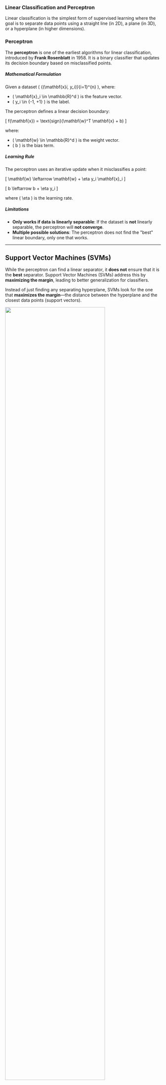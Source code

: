 ### Linear Classification and Perceptron

Linear classification is the simplest form of supervised learning where the goal is to separate data points using a straight line (in 2D), a plane (in 3D), or a hyperplane (in higher dimensions).

### Perceptron

The **perceptron** is one of the earliest algorithms for linear classification, introduced by **Frank Rosenblatt** in 1958. It is a binary classifier that updates its decision boundary based on misclassified points.

##### Mathematical Formulation

Given a dataset \( \{(\mathbf{x}_i, y_i)\}_{i=1}^{n} \), where:

- \( \mathbf{x}_i \in \mathbb{R}^d \) is the feature vector.
- \( y_i \in \{-1, +1\} \) is the label.

The perceptron defines a linear decision boundary:

\[
f(\mathbf{x}) = \text{sign}(\mathbf{w}^T \mathbf{x} + b)
\]

where:

- \( \mathbf{w} \in \mathbb{R}^d \) is the weight vector.
- \( b \) is the bias term.

##### Learning Rule

The perceptron uses an iterative update when it misclassifies a point:

\[
\mathbf{w} \leftarrow \mathbf{w} + \eta y_i \mathbf{x}_i
\]

\[
b \leftarrow b + \eta y_i
\]

where \( \eta \) is the learning rate.

##### Limitations

- **Only works if data is linearly separable**: If the dataset is **not** linearly separable, the perceptron will **not converge**.
- **Multiple possible solutions**: The perceptron does not find the "best" linear boundary, only one that works.

---

## Support Vector Machines (SVMs)

While the perceptron can find a linear separator, it **does not** ensure that it is the **best** separator. Support Vector Machines (SVMs) address this by **maximizing the margin**, leading to better generalization for classifiers.

Instead of just finding any separating hyperplane, SVMs look for the one that **maximizes the margin**—the distance between the hyperplane and the closest data points (support vectors).

<img src="./images/svm_001.png" width=80%>
<img src="./images/svm_002.png" width=80%>


#### Mathematical Formulation

The decision boundary in SVM is:

\[
f(\mathbf{x}) = \text{sign}(\mathbf{w}^T \mathbf{x} + b)
\]

The goal is to maximize the margin, which is defined as:

\[
\frac{2}{\|\mathbf{w}\|}
\]

subject to the constraint that all points are classified correctly:

\[
y_i (\mathbf{w}^T \mathbf{x}_i + b) \geq 1, \quad \forall i
\]

This leads to the **optimization problem**:

\[
\min_{\mathbf{w}, b} \quad \frac{1}{2} \|\mathbf{w}\|^2_2
\]

subject to:

\[
y_i (\mathbf{w}^T \mathbf{x}_i + b) \geq 1, \quad \forall i
\]

This is a **convex quadratic optimization problem**, which can be solved efficiently using **Lagrange multipliers**.

---

## What is Margin in Perceptron?

In the context of **binary classification**, the **margin** refers to the distance between the decision boundary (hyperplane) and the closest data points from either class. The concept of margin is fundamental in **Support Vector Machines (SVMs)** because maximizing it leads to better generalization and robustness.

### 1. Understanding the Margin in a Linear Classifier

Given a **linear decision boundary**:

\[
f(\mathbf{x}) = \mathbf{w}^T \mathbf{x} + b
\]

where:

- \( \mathbf{w} \in \mathbb{R}^d \) is the weight vector.
- \( b \) is the bias term.
- The decision boundary is given by \( \mathbf{w}^T \mathbf{x} + b = 0 \).

For any point \( \mathbf{x}_i \) in the dataset with label \( y_i \in \{-1, +1\} \), the signed distance from \( \mathbf{x}_i \) to the hyperplane is:

\[
\frac{y_i (\mathbf{w}^T \mathbf{x}_i + b)}{\|\mathbf{w}\|}
\]

The **margin** is defined as the minimum of this distance over all data points:

\[
\gamma = \min_i \frac{|\mathbf{w}^T \mathbf{x}_i + b|}{\|\mathbf{w}\|}
\]

- If the margin is **large**, it means the classifier is making confident predictions and is less sensitive to noise.
- If the margin is **small**, the classifier is more prone to misclassifications due to small perturbations in the data.

### 2. Hard Margin vs. Soft Margin SVMs

#### (a) Hard Margin SVM

If the data is **perfectly linearly separable**, we can find a separating hyperplane that satisfies:

\[
y_i (\mathbf{w}^T \mathbf{x}_i + b) \geq 1, \quad \forall i
\]

The margin is then:

\[
\frac{2}{\|\mathbf{w}\|}
\]

Maximizing this margin leads to the **optimal separating hyperplane**.

However, real-world data is often **not** perfectly separable.

#### (b) Soft Margin SVM

To handle **overlapping classes** and **noisy data**, we introduce **slack variables (\(\xi_i\))**:

\[
y_i (\mathbf{w}^T \mathbf{x}_i + b) \geq 1 - \xi_i, \quad \xi_i \geq 0
\]

This allows some points to be misclassified but **penalizes** large misclassifications. The new objective function is:

\[
\min_{\mathbf{w}, b} \quad \frac{1}{2} \|\mathbf{w}\|^2 + C \sum_i \xi_i
\]

where \( C \) controls the trade-off between maximizing margin and allowing misclassifications.

- A **large \( C \)** tries to **minimize misclassification**, leading to a **smaller margin**.
- A **small \( C \)** allows **more misclassifications** but results in a **larger margin**.

#### Comparison: Perceptron vs. SVM

| Feature         | Perceptron                           | SVM                                  |
|---------------|-----------------------------------|-------------------------------------|
| **Convergence** | Converges if data is linearly separable | Always finds optimal margin |
| **Optimality** | Any separating hyperplane | Maximizes margin for best generalization |
| **Non-separable Data** | Fails | Uses soft margin to allow some errors |
| **Robustness** | Sensitive to noise | More robust to noise |

This flow ensures a smooth transition from the perceptron (a simple but limited linear classifier) to SVM (a more powerful and optimal classifier).

---

### Q1. Why is the Margin Not Fixed?

#### The Smallest Distance is Not Fixed Until You Choose a Hyperplane

You are correct in thinking that **for a given hyperplane**, the margin (smallest distance to the closest point) is **fixed**. However, the key idea in **Support Vector Machines (SVMs)** is that we are **not given the hyperplane in advance**—we must choose it.

#### SVM Chooses the Hyperplane that Maximizes this Smallest Distance

Now, when we say **"maximizing the margin"**, what we mean is:

- Among **all possible valid separating hyperplanes**, we pick the one where the smallest distance to the closest point is **as large as possible**.

In other words:

\[
\max_{\mathbf{w}, b} \left( \min_i \frac{\left| \mathbf{w}^T \mathbf{x}_i + b \right|}{\|\mathbf{w}\|} \right)
\]

This is what makes the SVM hyperplane **unique** and **optimal**.

---


### Q2. What is "support vectors" in SVMs

- The SVM solution is only determined by **a subset of the training instances**. These instances are called **support vectors**.
- All other training points do not affect the optimal solution, i.e., if we remove the other points and construct another SVM classifier on the reduced dataset, the optimal solution will be the same.

---

### Q3. Visualization of how training data points are categorized

<img src="./images/svm_003.png" width=80%>

***Support vectors*** are highlighted by the dotted orange lines.

1. **Hyperplanes**:
   - The solid black line represents the decision boundary:
     $$
     \mathcal{H} : \mathbf{w}^T \phi(\mathbf{x}) + b = 0
     $$
   - The two dashed black lines represent the margin boundaries:
     $$
     \mathbf{w}^T \phi(\mathbf{x}) + b = \pm 1
     $$

2. **Support Vectors**:
   - The **orange dotted lines** enclose the **support vectors**, which are the critical data points lying **on or inside the margin**.
   - Support vectors are crucial in defining the optimal separating hyperplane.

3. **Slack Variables** \( \xi_n \):
   - \( \xi_n = 0 \): The point is correctly classified and outside the margin.
   - \( 0 < \xi_n < 1 \): The point is inside the margin but correctly classified.
   - \( \xi_n > 1 \): The point is misclassified (on the wrong side of the decision boundary).

---

### Q4. Is the margin in SVM the same as in the Perceptron?

No, The margin in SVM is **not** the distance between the decision boundary \(\mathbf{w}^T \phi(\mathbf{x}) + b = 0\) and the nearest point like **what perceptron does**. 

Instead, the margin in SVM is the distance **between the two margin boundaries**:
\[
\mathbf{w}^T \phi(\mathbf{x}) + b = +1
\]

\[
\mathbf{w}^T \phi(\mathbf{x}) + b = -1
\]

#### Why is This the Margin?

1. **Definition of Margin:**
   - The margin in SVM is defined as the perpendicular distance **between the two hyperplanes** that pass through the closest support vectors.
   - These hyperplanes are set at \( \mathbf{w}^T \phi(\mathbf{x}) + b = \pm1 \) through a normalization constraint.
   - The total margin width is then:

     \[
     \frac{2}{\|\mathbf{w}\|}
     \]

2. **Distance to the Nearest Point vs. Margin Width:**
   - The **distance between the decision boundary** \( \mathbf{w}^T \phi(\mathbf{x}) + b = 0 \) **and the nearest support vector** is only:

     \[
     \frac{1}{\|\mathbf{w}\|}
     \]

   - This is **half** of the actual margin width.

3. **What About \( \xi_n \) (Slack Variables)?**
   - In **soft-margin SVM**, some points violate the margin and fall within the region **between or beyond the margin boundaries**.
   - The **hard-margin SVM** enforces that all points lie outside the margin, meaning support vectors lie **exactly on the margin boundaries**.

#### Summary

- **Margin** = distance between the hyperplanes at \( \mathbf{w}^T \phi(\mathbf{x}) + b = +1 \) and \( \mathbf{w}^T \phi(\mathbf{x}) + b = -1 \), which is:

  \[
  \frac{2}{\|\mathbf{w}\|}
  \]

- **Distance between the decision boundary** \( \mathbf{w}^T \phi(\mathbf{x}) + b = 0 \) **and the nearest support vector** is **half the margin**, i.e.,

  \[
  \frac{1}{\|\mathbf{w}\|}
  \]